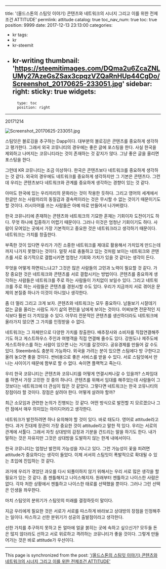 
---
title: '(올드스톤의 스팀잇 이야기) 콘텐츠와 네트워크의 시너지 그리고 이를 위한 전제조건 ATTITUDE'
permlink: attitude
catalog: true
toc_nav_num: true
toc: true
position: 9999
date: 2017-12-13 23:13:00
categories:
- kr
tags:
- kr
- kr-steemit
- kr-writing
thumbnail: 'https://steemitimages.com/DQma2u6ZcaZNLUMy27AzeGsZSax3cpqzVZQaRnHUp44CgDo/Screenshot_20170625-233051.jpg'
sidebar:
    right:
        sticky: true
widgets:
    -
        type: toc
        position: right
---


20171214

![Screenshot_20170625-233051.jpg](https://steemitimages.com/DQma2u6ZcaZNLUMy27AzeGsZSax3cpqzVZQaRnHUp44CgDo/Screenshot_20170625-233051.jpg)


스팀잇은 블로깅을 추구하는  Dapp이다. 대부분의 블로깅은 콘텐츠를 중요하게 생각하고 평가한다. 그래서 외국 코뮤니티의 경우에는 좋은 글에 포스팅을 한다. 사실 한국을 제외하고 나머지는 코뮤니티라는 것이 존재하는 것 같지가 않다. 그냥 좋은 글을 올리면 포스팅을 한다. 

그런데 KR 코뮤니티는 조금 이상하다.  한국은 콘텐츠보다 네트워크를 중요하게 생각하는 것 같다. 외국의 경우에도 네트워크를 중요하게 생각하지만 그 기본은 콘텐츠다. 그런데 우리는 콘텐츠보다 네트워크와 관계를 중요하게 생각하는 경향이 있는 것 같다. 

아마도 한국에 있는 우리끼리의 문화라는 것이 작용한 듯하다. 그리고 영어의 세계에서 한글만 쓰는 사람끼리의 동질감과 결속력이라는 것은 무시할 수 없는 것이기 때문이기도 할 것이다. 러시아어를 쓰는 사람들은 아예 따로 만들어서 나가버렸다. 

한국 코뮤니티에 존재하는 콘텐츠와 네트워크의 기묘한 혼재는 기회이자 도전이기도 하다. 무엇 하나에 집중하기 어렵기 때문이다. 그러나 이것은 엄청난 기회이기도 하다. 사람이 모여있는 곳에서 가장 기본적이고 중요한 것은 네트워크라고 생각하기 때문이다. 네트워크는 가치를 창출한다. 

부족한 것이 있다면 우리가 가진 소중한 네트워크를 제대로 활용해서 가치있게 만드는데 까지 나가지 못했다는 것이다. 얼핏 서로 충돌하고 있는 것처럼 보이는 네트워크와 콘텐츠를 서로 유기적으로 결합시키면 엄청난 기회와 가치가 있을 것 같다는 생각이 든다.

무엇을 어떻게 하면되느냐고? 그것은 많은 사람들의 고민과 노력이 필요할 것 같다. 가장 중요한 것은 네트워크와 콘텐츠를 서로 결합시키는 방법이다. 콘텐츠를 중요하게 생각하는 사람들은 네트워크를 주로 하는 사람들이 가치없이 보일수 있다. 그리고 네트워크를 주로 하는 사람들은 콘텐츠를 경원시할 수도 있다. 우리가 지금까지 서로 겪어온 문제의 본질중 하나가 이것이 아니었나 생각한다. 

좀 더 멀리 그리고 크게 보자. 콘텐츠와 네트워크는 모두 중요하다. 남들보기 시잘데기 없는 글을 올리는 사람도 자기 삶의 편린을 남에게 보이는 것이다. 어찌보면 전문적인 지식보다 훨씬 더 가치있을 수 있다. 
아무리 전문적인 콘텐츠를 생산하더라도 네트워크에 올라가지 않으면 그 가치를 인정받을 수 없다. 

네트워크는 그 자체만으로 다양한 가치를 창출한다. 배추장사와 소비자를 직접연결해주기도 하고 게스트하우스 주인과 여행객을 직접 연결해 줄수도 있다. 강원도나 제주도에 게스트하우스를 하는 사람이 있으면 나는 거기를 갈것이다. 공유경제를 만들어 갈 수도 있다.  Steembnb도 충분히 가능하다. 외국을 가려는 분이 있으면 스팀에다 방 구한다고 올려 놓으면 좋을 것이다. 싼비용으로 좋은 서비스를 받을 수 있다. 서로 스팀잇에서 만나는 사이이기 때문에 함부로 할 수 없다. 속이면 플랙먹고 죽는다. 

우리 한국 코뮤니티는 콘텐츠와 코뮤니티를 어떻게 연결시켜나갈 수 있을까? 스파임대를 하면서 가장 고민한 것 중의 하나다. 콘텐츠를 위해서 임대를 해주었는데 사람들이 그것보다는 네트워크에 더 관심이 많은 것 같았다. 그렇다면 네트워크는 한국 코뮤니티의 장점이라 할 것이다. 장점은 살려야 한다. 어떻게 살려야 할까?

최근 소모임과 관련한 논의가 진행되는 것 같다. 어떤 방식으로 발전할 지 모르겠으나 그런 점에서 매우 의미있는 아이디어라고 생각한다. 

네트워크가 발전하려면 하나 유의해야 할 것이 있다. 바로 태도다. 영어로 attitude라고 한다. 과거 진대제 장관이 가장 중요한 것이 attitude라고 말한 적 있다. 우리는 서로의 관계에 서툴다. 그래서 자칫 상대방의 감정과 기분을 건드리는 말을 하기도 한다. 내가 말하는 것은 자유지만 그것은 상대방을 도발하지 않는 한계 내에서이다. 

한국 코뮤니티는 엄청난 발전의 가능성을 지니고 있다. 그런 가능성이 꽃을 피려면 attitude가 중요하다는 생각이 들었다. 이제 서서히 스팀잇이 폭발적으로 확대될 수 있는 초입에 진입하는 것 같다. 

과거에 우리가 겪었던 과오를 다시 되풀이하지 않기 위해서는 우리 서로 많은 생각을 할 필요가 있는 것 같다. 
좀 젠틀해지고 나이스해지자. 원래부터 젠틀하고 나이스한 사람은 없다. 각자 처한 상황에서 젠틀하고 나이스한 태로를 선택했을 뿐이다. 그러나 그런 선택은 인생을 좌우한다. 

마치 스팀잇의 분위기가 스팀잇의 미래를 결정하듯이 말이다. 

지금 우리에게 필요한 것은 서로가 서로를 따스하게 바라보고 상대방의 장점을 인정해주는 일이다. 따스하고 선한 분위기가 성공의 출발점이라고 생각한다. 

선한 가치를 추구하지 못하고 돈 얼마에 얼굴 붉히는 곳에 속하고 싶으신가? 
모두들 돈은 많지 않더라도 선하고 서로 위로하고 격려하는 코뮤니티가 좋을 것이다. 그렇게 만들어가는 것은 바로 attitude가 우선이다.

- - -

This page is synchronized from the post: ['(올드스톤의 스팀잇 이야기) 콘텐츠와 네트워크의 시너지 그리고 이를 위한 전제조건 ATTITUDE'](https://steemit.com/@oldstone/attitude)
